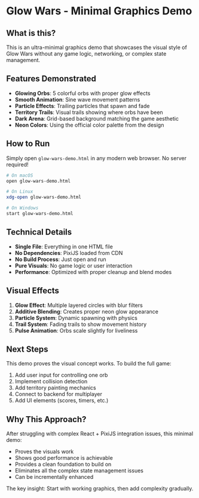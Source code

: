 # Glow Wars - Minimal Graphics Demo

## What is this?

This is an ultra-minimal graphics demo that showcases the visual style of Glow Wars without any game logic, networking, or complex state management.

## Features Demonstrated

- **Glowing Orbs**: 5 colorful orbs with proper glow effects
- **Smooth Animation**: Sine wave movement patterns
- **Particle Effects**: Trailing particles that spawn and fade
- **Territory Trails**: Visual trails showing where orbs have been
- **Dark Arena**: Grid-based background matching the game aesthetic
- **Neon Colors**: Using the official color palette from the design

## How to Run

Simply open `glow-wars-demo.html` in any modern web browser. No server required!

```bash
# On macOS
open glow-wars-demo.html

# On Linux
xdg-open glow-wars-demo.html

# On Windows
start glow-wars-demo.html
```

## Technical Details

- **Single File**: Everything in one HTML file
- **No Dependencies**: PixiJS loaded from CDN
- **No Build Process**: Just open and run
- **Pure Visuals**: No game logic or user interaction
- **Performance**: Optimized with proper cleanup and blend modes

## Visual Effects

1. **Glow Effect**: Multiple layered circles with blur filters
2. **Additive Blending**: Creates proper neon glow appearance
3. **Particle System**: Dynamic spawning with physics
4. **Trail System**: Fading trails to show movement history
5. **Pulse Animation**: Orbs scale slightly for liveliness

## Next Steps

This demo proves the visual concept works. To build the full game:

1. Add user input for controlling one orb
2. Implement collision detection
3. Add territory painting mechanics
4. Connect to backend for multiplayer
5. Add UI elements (scores, timers, etc.)

## Why This Approach?

After struggling with complex React + PixiJS integration issues, this minimal demo:
- Proves the visuals work
- Shows good performance is achievable
- Provides a clean foundation to build on
- Eliminates all the complex state management issues
- Can be incrementally enhanced

The key insight: Start with working graphics, then add complexity gradually.